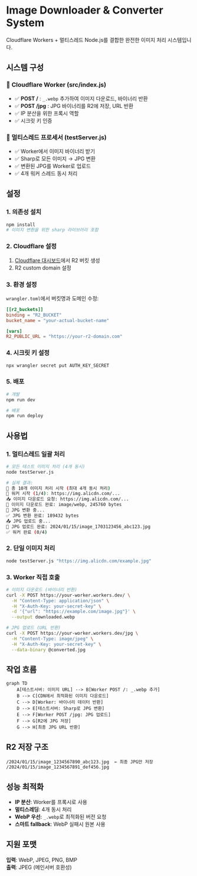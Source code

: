 # Image Downloader & Converter System

Cloudflare Workers + 멀티스레드 Node.js를 결합한 완전한 이미지 처리 시스템입니다.

## 시스템 구성

### 🔧 **Cloudflare Worker (src/index.js)**
- ✅ **POST /** : `_.webp` 추가하여 이미지 다운로드, 바이너리 반환
- ✅ **POST /jpg** : JPG 바이너리를 R2에 저장, URL 반환  
- ✅ IP 분산을 위한 프록시 역할
- ✅ 시크릿 키 인증

### 🚀 **멀티스레드 프로세서 (testServer.js)**
- ✅ Worker에서 이미지 바이너리 받기
- ✅ Sharp로 모든 이미지 → JPG 변환
- ✅ 변환된 JPG를 Worker로 업로드
- ✅ 4개 워커 스레드 동시 처리

## 설정

### 1. 의존성 설치
```bash
npm install
# 이미지 변환을 위한 sharp 라이브러리 포함
```

### 2. Cloudflare 설정
1. [Cloudflare 대시보드](https://dash.cloudflare.com/)에서 R2 버킷 생성
2. R2 custom domain 설정

### 3. 환경 설정
`wrangler.toml`에서 버킷명과 도메인 수정:
```toml
[[r2_buckets]]
binding = "R2_BUCKET"
bucket_name = "your-actual-bucket-name"

[vars]
R2_PUBLIC_URL = "https://your-r2-domain.com"
```

### 4. 시크릿 키 설정
```bash
npx wrangler secret put AUTH_KEY_SECRET
```

### 5. 배포
```bash
# 개발
npm run dev

# 배포
npm run deploy
```

## 사용법

### 1. **멀티스레드 일괄 처리**
```bash
# 모든 테스트 이미지 처리 (4개 동시)
node testServer.js

# 실제 결과:
🎯 총 10개 이미지 처리 시작 (최대 4개 동시 처리)
🚀 워커 시작 (1/4): https://img.alicdn.com/...
📥 이미지 다운로드 요청: https://img.alicdn.com/...
📁 이미지 다운로드 완료: image/webp, 245760 bytes
🔄 JPG 변환 중...
✅ JPG 변환 완료: 189432 bytes
📤 JPG 업로드 중...
🎉 JPG 업로드 완료: 2024/01/15/image_1703123456_abc123.jpg
✅ 워커 완료 (0/4)
```

### 2. **단일 이미지 처리**
```bash
node testServer.js "https://img.alicdn.com/example.jpg"
```

### 3. **Worker 직접 호출**
```bash
# 이미지 다운로드 (바이너리 반환)
curl -X POST https://your-worker.workers.dev/ \
  -H "Content-Type: application/json" \
  -H "X-Auth-Key: your-secret-key" \
  -d '{"url": "https://example.com/image.jpg"}' \
  --output downloaded.webp

# JPG 업로드 (URL 반환)  
curl -X POST https://your-worker.workers.dev/jpg \
  -H "Content-Type: image/jpeg" \
  -H "X-Auth-Key: your-secret-key" \
  --data-binary @converted.jpg
```

## 작업 흐름

```mermaid
graph TD
    A[테스트서버: 이미지 URL] --> B[Worker POST /: _.webp 추가]
    B --> C[CDN에서 최적화된 이미지 다운로드]
    C --> D[Worker: 바이너리 데이터 반환]
    D --> E[테스트서버: Sharp로 JPG 변환]
    E --> F[Worker POST /jpg: JPG 업로드]
    F --> G[R2에 JPG 저장]
    G --> H[최종 JPG URL 반환]
```

## R2 저장 구조
```
/2024/01/15/image_1234567890_abc123.jpg  ← 최종 JPG만 저장
/2024/01/15/image_1234567891_def456.jpg
```

## 성능 최적화

- **IP 분산**: Worker를 프록시로 사용
- **멀티스레딩**: 4개 동시 처리
- **WebP 우선**: `_.webp`로 최적화된 버전 요청
- **스마트 fallback**: WebP 실패시 원본 사용

## 지원 포맷

**입력**: WebP, JPEG, PNG, BMP  
**출력**: JPEG (메인서버 호환성) 